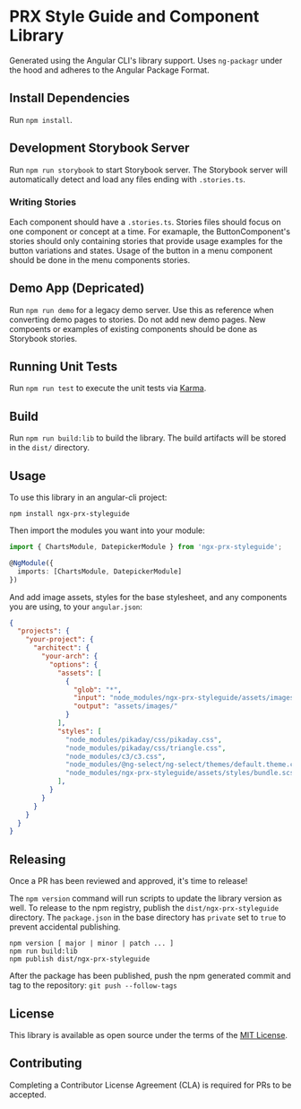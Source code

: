 # PRX Style Guide and Component Library

Generated using the Angular CLI's library support. Uses `ng-packagr` under the
hood and adheres to the Angular Package Format.

## Install Dependencies

Run `npm install`.

## Development Storybook Server

Run `npm run storybook` to start Storybook server. The Storybook server will
automatically detect and load any files ending with `.stories.ts`.

### Writing Stories

Each component should have a `.stories.ts`. Stories files should focus on one
component or concept at a time. For examaple, the ButtonComponent's stories
should only containing stories that provide usage examples for the button
variations and states. Usage of the button in a menu component should be done
in the menu components stories.

## Demo App (Depricated)

Run `npm run demo` for a legacy demo server. Use this as reference when
converting demo pages to stories. Do not add new demo pages. New compoents or
examples of existing components should be done as Storybook stories.

## Running Unit Tests

Run `npm run test` to execute the unit tests via
[Karma](https://karma-runner.github.io).

## Build

Run `npm run build:lib` to build the library. The build artifacts will be stored
in the `dist/` directory.

## Usage

To use this library in an angular-cli project:

```
npm install ngx-prx-styleguide
```

Then import the modules you want into your module:

```typescript
import { ChartsModule, DatepickerModule } from 'ngx-prx-styleguide';

@NgModule({
  imports: [ChartsModule, DatepickerModule]
})
```

And add image assets, styles for the base stylesheet, and any components you are
using, to your `angular.json`:

```json
{
  "projects": {
    "your-project": {
      "architect": {
        "your-arch": {
          "options": {
            "assets": [
              {
                "glob": "*",
                "input": "node_modules/ngx-prx-styleguide/assets/images",
                "output": "assets/images/"
              }
            ],
            "styles": [
              "node_modules/pikaday/css/pikaday.css",
              "node_modules/pikaday/css/triangle.css",
              "node_modules/c3/c3.css",
              "node_modules/@ng-select/ng-select/themes/default.theme.css"
              "node_modules/ngx-prx-styleguide/assets/styles/bundle.scss"
            ],
          }
        }
      }
    }
  }
}
```

## Releasing

Once a PR has been reviewed and approved, it's time to release!

The `npm version` command will run scripts to update the library version as
well. To release to the npm registry, publish the `dist/ngx-prx-styleguide`
directory. The `package.json` in the base directory has `private` set to `true`
to prevent accidental publishing.

```
npm version [ major | minor | patch ... ]
npm run build:lib
npm publish dist/ngx-prx-styleguide
```

After the package has been published, push the npm generated commit and tag to
the repository: `git push --follow-tags`

## License

This library is available as open source under the terms of the
[MIT License](http://opensource.org/licenses/MIT).

## Contributing

Completing a Contributor License Agreement (CLA) is required for PRs to be
accepted.
